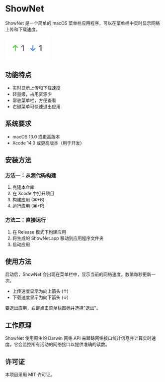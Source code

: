 # ShowNet

ShowNet 是一个简单的 macOS 菜单栏应用程序，可以在菜单栏中实时显示网络上传和下载速度。

![ShowNet 界面截图](ui.png)

## 功能特点

- 实时显示上传和下载速度
- 轻量级，占用资源少
- 常驻菜单栏，方便查看
- 右键菜单可快速退出应用

## 系统要求

- macOS 13.0 或更高版本
- Xcode 14.0 或更高版本（用于开发）

## 安装方法

### 方法一：从源代码构建

1. 克隆本仓库
2. 在 Xcode 中打开项目
3. 构建应用 (⌘+B)
4. 运行应用 (⌘+R)

### 方法二：直接运行

1. 在 Release 模式下构建应用
2. 将生成的 ShowNet.app 移动到应用程序文件夹
3. 启动应用

## 使用方法

启动后，ShowNet 会出现在菜单栏中，显示当前的网络速度。数值每秒更新一次。

- 上传速度显示为向上箭头 (↑)
- 下载速度显示为向下箭头 (↓)

要退出应用，右键点击菜单栏图标并选择"退出"。

## 工作原理

ShowNet 使用原生的 Darwin 网络 API 来跟踪网络接口统计信息并计算实时速度。它会监控所有活动的网络接口以提供准确的读数。

## 许可证

本项目采用 MIT 许可证。 